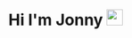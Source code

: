# Hi I'm Jonny <img src="https://github.com/TheDudeThatCode/blob/master/Assets/Hi.gif" width="29px">
